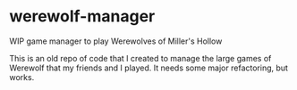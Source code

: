 # werewolf-manager
WIP game manager to play Werewolves of Miller's Hollow

This is an old repo of code that I created to manage the large games of Werewolf that my friends and I played. It needs some major refactoring, but works.
